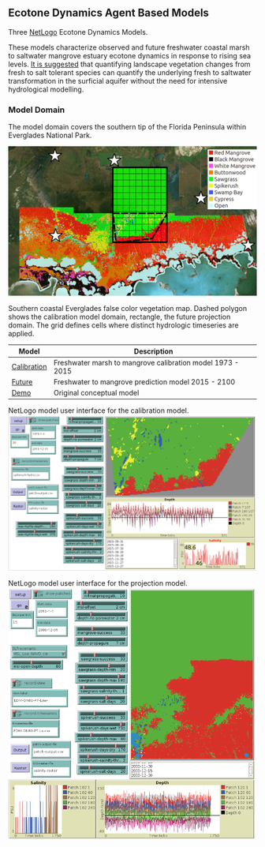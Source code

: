 
## Ecotone Dynamics Agent Based Models 
Three [NetLogo](https://ccl.northwestern.edu/netlogo/) Ecotone Dynamics Models.

These models characterize observed and future freshwater coastal marsh to saltwater mangrove estuary ecotone dynamics in response to rising sea levels.  [It is suggested](doc/Ecological_Modelling_Submission.pdf) that quantifying landscape vegetation changes from fresh to salt tolerant species can quantify the underlying fresh to saltwater transformation in the surficial aquifer without the need for intensive hydrological modelling. 

### Model Domain
The model domain covers the southern tip of the Florida Peninsula within Everglades National Park. 

![Model Domain](./doc/R2_EDM_Overlay.png)

Southern coastal Everglades false color vegetation map. Dashed polygon shows the calibration model domain, rectangle, the future projection domain. The grid defines cells where distinct hydrologic timeseries are applied.

Model|Description
-----|-----------
[Calibration](Calibration_R2_1973) | Freshwater marsh to mangrove calibration model 1973 - 2015
[Future](Future_EDM_1973) | Freshwater to mangrove prediction model 2015 - 2100
[Demo](DemoModel) | Original conceptual model

NetLogo model user interface for the calibration model.
![NetLogo model user interface for the calibration model.](./doc/R2_1973_GUI.png)

NetLogo model user interface for the projection model.
![NetLogo model user interface for the projection model](./doc/EDM_1973_GUI_LowSLR.png)

